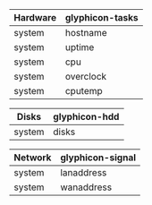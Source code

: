 Hardware  |glyphicon-tasks 
----------|---------------
system    |hostname
system    |uptime
system    |cpu
system    |overclock
system    |cputemp

Disks     |glyphicon-hdd
----------|-------------
system    |disks

Network   |glyphicon-signal
----------|----------------
system    |lanaddress
system    |wanaddress